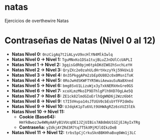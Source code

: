 # natas
Ejercicios de overthewire Natas
# Contraseñas de Natas (Nivel 0 al 12)

* **Natas Nivel 0:** `0nzCigAq7t2iALyvU9xcHlYN4MlkIwlq`
* **Natas Nivel 0 → Nivel 1:** `TguMNxKo1DSa1tujBLuZJnDUlCcUAPLI`
* **Natas Nivel 1 → Nivel 2:** `3gqisGdR0pjm6tpkDKdIWO2hSvchLeYH`
* **Natas Nivel 2 → Nivel 3:** `QryZXc2e0zahULdHrtHxzyYkj59kUxLQ`
* **Natas Nivel 3 → Nivel 4:** `0n35PkggAPm2zbEpOU802c0x0Msn1ToK`
* **Natas Nivel 4 → Nivel 5:** `0RoJwHdSKWFTYR5WuiAewauSuNaBXned`
* **Natas Nivel 5 → Nivel 6:** `bmg8SvU1LizuWjx3y7xkNERkHxGre0GS`
* **Natas Nivel 6 → Nivel 7:** `xcoXLmzMkoIP9D7hlgPlh9XD7OgLAe5Q`
* **Natas Nivel 7 → Nivel 8:** `ZE1ck82lmdGIoErlhQgWND6j2Wzz6b6t`
* **Natas Nivel 8 → Nivel 9:** `t7I5VHvpa14sJTUGV0cbEsbYfFP2dmOu`
* **Natas Nivel 9 → Nivel 10:** `UJdqkK1pTu6VLt9UHWAgRZz6sVUZ3lEk`
* **Natas Nivel 10 → Nivel 11:**
    * **Cookie (Base64):** `HmYkBwozJw4WNyAAFyB1VUcqOE1JZjUIBis7ABdmbU1GIjEJAyIxTRg`
    * **Contraseña:** `yZdkjAYZRd3R7tq7T5kXMjMJlOIkzDeB`
* **Natas Nivel 11 → Nivel 12:** `trbs5pCjCrkuSknBBKHhaBxq6Wm1j3LC`
